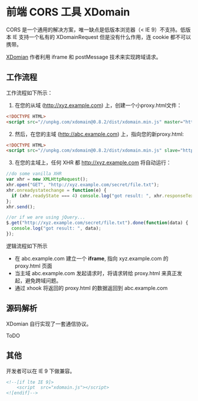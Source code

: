 # 前端 CORS 工具 XDomain

CORS 是一个通用的解决方案，唯一缺点是低版本浏览器（< IE 9）不支持。低版本 IE 支持一个私有的 XDomainRequest 但是没有什么作用，连 cookie 都不可以携带。

[XDomian](https://github.com/jpillora/xdomain) 作者利用 iframe 和 postMessage 技术来实现跨域请求。

## 工作流程

工作流程如下所示：

1. 在您的从域 (http://xyz.example.com) 上，创建一个小proxy.html文件：

```html
<!DOCTYPE HTML>
<script src="//unpkg.com/xdomain@0.8.2/dist/xdomain.min.js" master="http://abc.example.com"></script>
```

2. 然后，在您的主域 (http://abc.example.com) 上，指向您的新proxy.html:

```html
<!DOCTYPE HTML>
<script src="//unpkg.com/xdomain@0.8.2/dist/xdomain.min.js" slave="http://xyz.example.com/proxy.html"></script>
```

3. 在您的主域上，任何 XHR 都 http://xyz.example.com 将自动运行：

```JavaScript
//do some vanilla XHR
var xhr = new XMLHttpRequest();
xhr.open("GET", "http://xyz.example.com/secret/file.txt");
xhr.onreadystatechange = function(e) {
  if (xhr.readyState === 4) console.log("got result: ", xhr.responseText);
};
xhr.send();

//or if we are using jQuery...
$.get("http://xyz.example.com/secret/file.txt").done(function(data) {
  console.log("got result: ", data);
});
```

逻辑流程如下所示

- 在 abc.example.com 建立一个 **iframe**, 指向 xyz.example.com 的 proxy.html 页面
- 当主域 abc.example.com 发起请求时，将请求转给 proxy.html 来真正发起，避免跨域问题。
- 通过 xhook 将返回的 proxy.html 的数据返回到 abc.example.com

## 源码解析

XDomian 自行实现了一套通信协议。

ToDO

## 其他

开发者可以在 IE 9 下做兼容。

```html
<!--[if lte IE 9]>
    <script  src="xdomain.js"></script>
<![endif]-->
```

